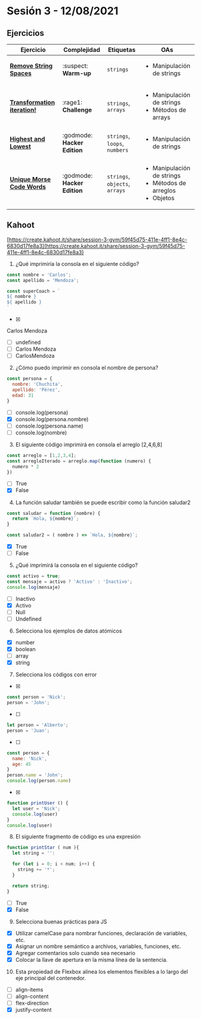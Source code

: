 # Sesión 3 - 12/08/2021

## Ejercicios

| Ejercicio                                                        | Complejidad                    | Etiquetas                    | OAs                                                                               |
| ---------------------------------------------------------------- | ------------------------------ | ---------------------------- | --------------------------------------------------------------------------------- |
| [**Remove String Spaces**](../../exercises/remove-string-spaces)   | :suspect: **Warm-up**        | `strings`          | <ul><li> Manipulación de strings </li></ul>                             |
| [**Transformation iteration!**](../../exercises/transformation-iteration) | :rage1: **Challenge** | `strings`, `arrays` | <ul><li> Manipulación de strings</li><li> Métodos de arrays </li></ul>  |
| [**Highest and Lowest**](../../exercises/highest-lowest) | :godmode: **Hacker Edition** | `strings`, `loops`, `numbers` | <ul><li> Manipulación de strings</li></ul>  |
| [**Unique Morse Code Words**](../../exercises/morse-code) | :godmode: **Hacker Edition** | `strings`, `objects`, `arrays` | <ul><li> Manipulación de strings</li><li> Métodos de arreglos</li><li> Objetos</li></ul>  |

## Kahoot
[https://create.kahoot.it/share/session-3-gym/59f45d75-411e-4ff1-8e4c-6830d17fe8a3](https://create.kahoot.it/share/session-3-gym/59f45d75-411e-4ff1-8e4c-6830d17fe8a3)

1. ¿Qué imprimiría la consola en el siguiente código?

```js
const nombre = 'Carlos';
const apellido = 'Mendoza';

const superCoach = `
${ nombre }
${ apellido }
`
```

- [x]

Carlos
Mendoza
- [ ] undefined
- [ ] Carlos Mendoza
- [ ] CarlosMendoza

2. ¿Cómo puedo imprimir en consola el nombre de persona?

```js
const persona = {
  nombre: 'Chuchita',
  apellido: 'Pérez',
  edad: 31
}
```

- [ ] console.log(persona)
- [x] console.log(persona.nombre)
- [ ] console.log(persona.name)
- [ ] console.log(nombre)

3. El siguiente código imprimirá en consola el arreglo [2,4,6,8]

```js
const arreglo = [1,2,3,4];
const arregloIterado = arreglo.map(function (numero) {
  numero * 2
})
```

- [ ] True
- [x] False

4. La función saludar también se puede escribir como la función saludar2

```js
const saludar = function (nombre) {
  return `Hola, ${nombre}`;
}

const saludar2 = ( nombre ) => `Hola, ${nombre}`;
```

- [x] True
- [ ] False

5. ¿Qué imprimirá la consola en el siguiente código?

```js
const activo = true;
const mensaje = activo ? 'Activo' : 'Inactivo';
console.log(mensaje)
```

- [ ] Inactivo
- [x] Activo
- [ ] Null
- [ ] Undefined

6. Selecciona los ejemplos de datos atómicos

- [x] number
- [x] boolean
- [ ] array
- [x] string

7. Selecciona los códigos con error

- [x]
```js
const person = 'Nick';
person = 'John';
```

- [ ]
```js
let person = 'Alberto';
person = 'Juan';
```

- [ ]
```js
const person = {
  name: 'Nick',
  age: 45
}
person.name = 'John';
console.log(person.name)
```

- [x]
```js
function printUser () {
  let user = 'Nick';
  console.log(user)
}
console.log(user)
```

8. El siguiente fragmento de código es una expresión
```js
function printStar ( num ){
  let string = '':

  for (let i = 0; i < num; i++) {
    string += '*';
  }

  return string;
}
```

- [ ] True
- [x] False

9. Selecciona buenas prácticas para JS

- [x] Utilizar camelCase para nombrar funciones, declaración de variables, etc.
- [x] Asignar un nombre semántico a archivos, variables, funciones, etc.
- [x] Agregar comentarios solo cuando sea necesario
- [x] Colocar la llave de apertura en la misma lí­nea de la sentencia.

10. Esta propiedad de Flexbox alinea los elementos flexibles a lo largo del eje principal del contenedor.

- [ ] align-items
- [ ] align-content
- [ ] flex-direction
- [x] justify-content
